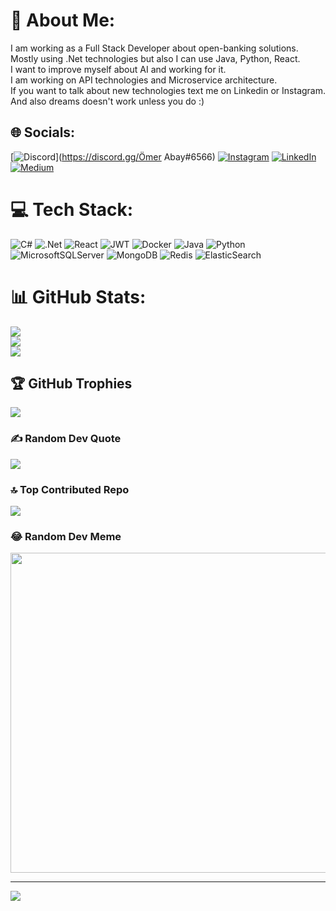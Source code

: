 # 💫 About Me:
I am working as a Full Stack Developer about open-banking solutions. <br>Mostly using .Net technologies but also I can use Java, Python, React.<br>I want to improve myself about AI and working for it.  <br>I am working on API technologies and Microservice architecture.<br>If you want to talk about new technologies text me on Linkedin or Instagram.<br>And also dreams doesn't work unless you do :)


## 🌐 Socials:
[![Discord](https://img.shields.io/badge/Discord-%237289DA.svg?logo=discord&logoColor=white)](https://discord.gg/Ömer Abay#6566) [![Instagram](https://img.shields.io/badge/Instagram-%23E4405F.svg?logo=Instagram&logoColor=white)](https://instagram.com/omeerabay) [![LinkedIn](https://img.shields.io/badge/LinkedIn-%230077B5.svg?logo=linkedin&logoColor=white)]([https://linkedin.com/in/omeerabay]) [![Medium](https://img.shields.io/badge/Medium-12100E?logo=medium&logoColor=white)](https://medium.com/@omerabay1) 

# 💻 Tech Stack:
![C#](https://img.shields.io/badge/c%23-%23239120.svg?style=for-the-badge&logo=c-sharp&logoColor=white) ![.Net](https://img.shields.io/badge/.NET-5C2D91?style=for-the-badge&logo=.net&logoColor=white) ![React](https://img.shields.io/badge/react-%2320232a.svg?style=for-the-badge&logo=react&logoColor=%2361DAFB) ![JWT](https://img.shields.io/badge/JWT-black?style=for-the-badge&logo=JSON%20web%20tokens) ![Docker](https://img.shields.io/badge/docker-%230db7ed.svg?style=for-the-badge&logo=docker&logoColor=white) ![Java](https://img.shields.io/badge/java-%23ED8B00.svg?style=for-the-badge&logo=java&logoColor=white) ![Python](https://img.shields.io/badge/python-3670A0?style=for-the-badge&logo=python&logoColor=ffdd54) ![MicrosoftSQLServer](https://img.shields.io/badge/Microsoft%20SQL%20Sever-CC2927?style=for-the-badge&logo=microsoft%20sql%20server&logoColor=white) ![MongoDB](https://img.shields.io/badge/MongoDB-%234ea94b.svg?style=for-the-badge&logo=mongodb&logoColor=white) ![Redis](https://img.shields.io/badge/redis-%23DD0031.svg?style=for-the-badge&logo=redis&logoColor=white) ![ElasticSearch](https://img.shields.io/badge/-ElasticSearch-005571?style=for-the-badge&logo=elasticsearch)
# 📊 GitHub Stats:
![](https://github-readme-stats.vercel.app/api?username=omer1abay&theme=dark&hide_border=false&include_all_commits=true&count_private=true)<br/>
![](https://github-readme-streak-stats.herokuapp.com/?user=omer1abay&theme=dark&hide_border=false)<br/>
![](https://github-readme-stats.vercel.app/api/top-langs/?username=omer1abay&theme=dark&hide_border=false&include_all_commits=true&count_private=true&layout=compact)

## 🏆 GitHub Trophies
![](https://github-profile-trophy.vercel.app/?username=omer1abay&theme=radical&no-frame=false&no-bg=true&margin-w=4)

### ✍️ Random Dev Quote
![](https://quotes-github-readme.vercel.app/api?type=horizontal&theme=radical)

### 🔝 Top Contributed Repo
![](https://github-contributor-stats.vercel.app/api?username=omer1abay&limit=5&theme=dark&combine_all_yearly_contributions=true)

### 😂 Random Dev Meme
<img src="https://rm.up.railway.app/" width="512px"/>

---
[![](https://visitcount.itsvg.in/api?id=omer1abay&icon=0&color=0)](https://visitcount.itsvg.in)

<!-- Proudly created with GPRM ( https://gprm.itsvg.in ) -->
